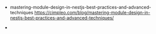 - mastering-module-design-in-nestjs-best-practices-and-advanced-techniques
https://cimpleo.com/blog/mastering-module-design-in-nestjs-best-practices-and-advanced-techniques/

- 